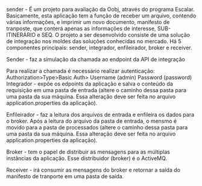 sender - É um projeto para avaliação da Oobj, através do programa Escalar. Basicamente, esta aplicação tem a função de receber um arquivo, contendo várias informações, e imprimir um novo documento, manifesto de tranposte, que conterá apenas as informações de interesse, SUB-ITINERÁRIO e SEQ.
O projeto a ser desenvolvido consiste de uma solução de integração nos moldes das soluções conhecidas no mercado. Há 5 componentes principais: sender, integrador, enfileirador, broker e receiver.

Sender - faz a simulação da chamada ao endpoint da API de integração

Para realizar a chamada é necessário realizar autenticação: Authorization>Type>Basic Auth> Username (admin) Password (password)
Integrador - expõe os edpoints da aplicação e salva o conteúdo da requisição em uma pasta de entrada (altere o caminho dessa pasta para uma pasta da sua máquina. Essa alteração deve ser feita no arquivo application.properties da aplicação).

Enfileirador - faz a leitura dos arquivos de entrada e enfileira os dados para o broker. Após a leitura do arquivo da pasta de entrada, o mensmo é movido para a pasta de processados (altere o caminho dessa pasta para uma pasta da sua máquina. Essa alteração deve ser feita no arquivo application.properties da aplicação).

Broker - tem o papel de distribuir as mensagens para as múltiplas instâncias da aplicação. Esse distribuidor (broker) é o ActiveMQ.

Receiver - irá consumir as mensagens do broker e retornar a saída do manifesto de tranporte em uma pasta de saída.
